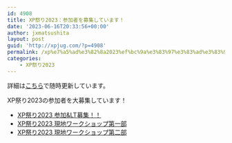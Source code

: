 ```yaml
---
id: 4908
title: XP祭り2023：参加者を募集しています！
date: '2023-06-16T20:33:56+00:00'
author: jxmatsushita
layout: post
guid: 'http://xpjug.com/?p=4908'
permalink: /xp%e7%a5%ad%e3%82%8a2023%ef%bc%9a%e3%83%97%e3%83%ad%e3%83%9d%e3%83%bc%e3%82%b6%e3%83%ab%e3%82%92%e5%8b%9f%e9%9b%86%e3%81%97%e3%81%a6%e3%81%84%e3%81%be%e3%81%99%e3%80%82/
categories:
    - XP祭り2023
---
```


詳細は[こちら](http://xpjug.com/xp2023/)で随時更新しています。

XP祭り2023の参加者を大募集しています！

- [XP祭り2023 参加&amp;LT募集！！](https://xpjug.connpass.com/event/292794/)
- [XP祭り2023 現地ワークショップ第一部](https://xpjug.connpass.com/event/292807/)
- [XP祭り2023 現地ワークショップ第二部](https://xpjug.connpass.com/event/292808/)